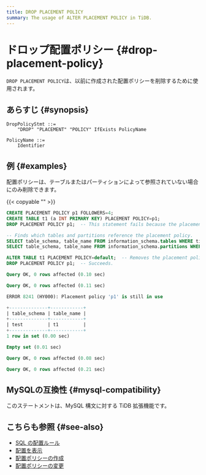 ```yaml
---
title: DROP PLACEMENT POLICY
summary: The usage of ALTER PLACEMENT POLICY in TiDB.
---
```


# ドロップ配置ポリシー {#drop-placement-policy}

`DROP PLACEMENT POLICY`は、以前に作成された配置ポリシーを削除するために使用されます。

## あらすじ {#synopsis}

```ebnf+diagram
DropPolicyStmt ::=
    "DROP" "PLACEMENT" "POLICY" IfExists PolicyName

PolicyName ::=
    Identifier
```

## 例 {#examples}

配置ポリシーは、テーブルまたはパーティションによって参照されていない場合にのみ削除できます。

{{< copyable "" >}}

```sql
CREATE PLACEMENT POLICY p1 FOLLOWERS=4;
CREATE TABLE t1 (a INT PRIMARY KEY) PLACEMENT POLICY=p1;
DROP PLACEMENT POLICY p1;  -- This statement fails because the placement policy p1 is referenced.

-- Finds which tables and partitions reference the placement policy.
SELECT table_schema, table_name FROM information_schema.tables WHERE tidb_placement_policy_name='p1';
SELECT table_schema, table_name FROM information_schema.partitions WHERE tidb_placement_policy_name='p1';

ALTER TABLE t1 PLACEMENT POLICY=default;  -- Removes the placement policy from t1.
DROP PLACEMENT POLICY p1;  -- Succeeds.
```

```sql
Query OK, 0 rows affected (0.10 sec)

Query OK, 0 rows affected (0.11 sec)

ERROR 8241 (HY000): Placement policy 'p1' is still in use

+--------------+------------+
| table_schema | table_name |
+--------------+------------+
| test         | t1         |
+--------------+------------+
1 row in set (0.00 sec)

Empty set (0.01 sec)

Query OK, 0 rows affected (0.08 sec)

Query OK, 0 rows affected (0.21 sec)
```

## MySQLの互換性 {#mysql-compatibility}

このステートメントは、MySQL 構文に対する TiDB 拡張機能です。

## こちらも参照 {#see-also}

-   [SQL の配置ルール](/placement-rules-in-sql.md)
-   [配置を表示](/sql-statements/sql-statement-show-placement.md)
-   [配置ポリシーの作成](/sql-statements/sql-statement-create-placement-policy.md)
-   [配置ポリシーの変更](/sql-statements/sql-statement-alter-placement-policy.md)
